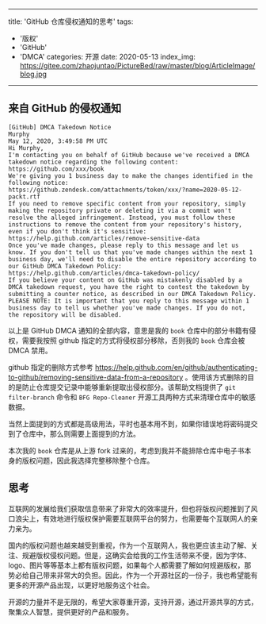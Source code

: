 
---
title: 'GitHub 仓库侵权通知的思考'
tags:
  - '版权'
  - 'GitHub'
  - 'DMCA'
categories: 开源
date: 2020-05-13
index_img: https://gitee.com/zhaojuntao/PictureBed/raw/master/blog/ArticleImage/blog.jpg
---


## 来自 GitHub 的侵权通知

```
[GitHub] DMCA Takedown Notice
Murphy 
May 12, 2020, 3:49:58 PM UTC 
Hi Murphy,
I'm contacting you on behalf of GitHub because we've received a DMCA takedown notice regarding the following content:
https://github.com/xxx/book
We're giving you 1 business day to make the changes identified in the following notice:
https://github.zendesk.com/attachments/token/xxx/?name=2020-05-12-packt.rtf
If you need to remove specific content from your repository, simply making the repository private or deleting it via a commit won't resolve the alleged infringement. Instead, you must follow these instructions to remove the content from your repository's history, even if you don't think it's sensitive:
https://help.github.com/articles/remove-sensitive-data
Once you've made changes, please reply to this message and let us know. If you don't tell us that you've made changes within the next 1 business day, we'll need to disable the entire repository according to our GitHub DMCA Takedown Policy:
https://help.github.com/articles/dmca-takedown-policy/
If you believe your content on GitHub was mistakenly disabled by a DMCA takedown request, you have the right to contest the takedown by submitting a counter notice, as described in our DMCA Takedown Policy.
PLEASE NOTE: It is important that you reply to this message within 1 business day to tell us whether you've made changes. If you do not, the repository will be disabled.
```

以上是 GitHub DMCA 通知的全部内容，意思是我的 `book` 仓库中的部分书籍有侵权，需要我按照 github 指定的方式将侵权部分移除，否则我的 `book` 仓库会被 DMCA 禁用。

github 指定的删除方式参考 https://help.github.com/en/github/authenticating-to-github/removing-sensitive-data-from-a-repository 。使用该方式删除的目的是防止仓库提交记录中能够重新提取出侵权部分。该帮助文档提供了 `git filter-branch` 命令和 `BFG Repo-Cleaner` 开源工具两种方式来清理仓库中的敏感数据。

当然上面提到的方式都是高级用法，平时也基本用不到，如果你错误地将密码提交到了仓库中，那么则需要上面提到的方法。

本次我的 `book` 仓库是从上游 fork 过来的，考虑到我并不能排除仓库中电子书本身的版权问题，因此我选择完整移除整个仓库。

## 思考

互联网的发展给我们获取信息带来了非常大的效率提升，但也将版权问题推到了风口浪尖上，有效地进行版权保护需要互联网平台的努力，也需要每个互联网人的亲力亲为。

国内的版权问题也越来越受到重视，作为一个互联网人，我也更应该主动了解、关注、规避版权侵权问题。但是，这确实会给我的工作生活带来不便，因为字体、logo、图片等等基本上都有版权问题，如果每个人都需要了解如何规避版权，那势必给自己带来非常大的负担。因此，作为一个开源社区的一份子，我也希望能有更多的开源产品出现，以更好地服务这个社会。

开源的力量并不是无限的，希望大家尊重开源，支持开源，通过开源共享的方式，聚集众人智慧，提供更好的产品和服务。
